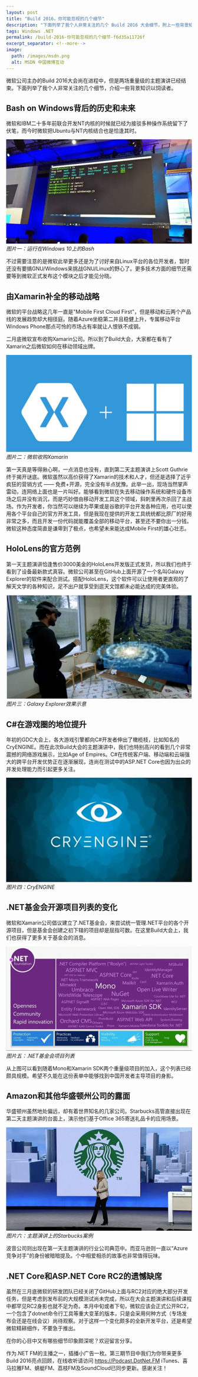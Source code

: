 ```yaml
---
layout: post
title: "Build 2016，你可能忽视的几个细节"
description: "下面列举了我个人非常关注的几个 Build 2016 大会细节，附上一些背景知识以饲读者。"
tags: Windows .NET
permalink: /build-2016-你可能忽视的几个细节-f6d35a11726f
excerpt_separator: <!--more-->
image:
  path: /images/msdn.png
  alt: MSDN 中国微博互动
---
```


微软公司主办的Build 2016大会尚在进程中，但是两场重量级的主题演讲已经结束。下面列举了我个人非常关注的几个细节，介绍一些背景知识以饲读者。
<!--more-->

## Bash on Windows背后的历史和未来

微软和IBM二十多年前联合开发NT内核的时候就已经为接驳多种操作系统留下了伏笔，而今时微软把Ubuntu与NT内核结合也是恰逢其时。

![img-description](/images/bash.png)
_图片一：运行在Windows 10上的Bash_

不过需要注意的是微软此举更多还是为了讨好来自Linux平台的各位开发者，暂时还没有要搞GNU/Windows来挑战GNU/Linux的野心了。更多技术方面的细节还需要等到微软正式发布这个模块之后才能见分晓。

## 由Xamarin补全的移动战略

微软的平台战略这几年一直是"Mobile First Cloud First"，但是移动和云两个产品线的发展趋势却大相径庭。随着Azure坐稳第二并且稳健上升，专属移动平台Windows Phone那点可怜的市场占有率就让人恨铁不成钢。

二月底微软宣布收购Xamarin公司。所以到了Build大会，大家都在看有了Xamarin之后微软如何在移动领域出牌。

![img-description](/images/xamarin-plus.png)
_图片二：微软收购Xamarin_

第一天真是等得揪心啊，一点消息也没有，直到第二天主题演讲上Scott Guthrie终于揭开谜底。微软虽然以高价获得了Xamarin的技术和人才，但还是选择了近乎疯狂的营销方式 —— 免费+开源，完全没有半点犹豫。此举一出，现场当然掌声雷动，连网络上面也是一片叫好。能够看到微软在失去移动操作系统和硬件设备市场之后并没有消沉，而是巧妙借由移动开发工具这个领域，斜刺里再次杀回了主战场。作为开发者，你当然可以继续为苹果或是谷歌的平台开发各种应用，也可以使用各个平台自己的官方开发工具，但是我现在提供的开发工具统统都比原厂的好用非常之多，而且开发一份代码就能覆盖全部的移动平台，甚至还不要你出一分钱。微软这种态度简直是谦卑到了极点，也希望未来能达成Mobile First的雄心壮志。

## HoloLens的官方范例

第一天主题演讲恰逢售价3000美金的HoloLens开发版正式发货，所以我们也终于看到了设备最新款式真容。微软公司甚至在GitHub上面开源了一个名叫Galaxy Explorer的软件来配合测试。搭配HoloLens，这个软件可以让使用者更直观的了解天文学的各种知识，足不出户就享受到逛天文馆都未必能达成的完美体验。

![img-description](/images/hololens.png)
_图片三：Galaxy Explorer效果示意_

## C#在游戏圈的地位提升

年初的GDC大会上，各大游戏引擎都向C#开发者伸出了橄榄枝，比如知名的CryENGINE。而在此次Build大会的主题演讲中，我们也特别高兴的看到几个非常震撼的网络游戏展示，比如Age of Empires。C#在传统客户端、移动端和云端强大的跨平台开发优势正在逐渐展现，连尚在测试中的ASP.NET Core也因为出众的并发处理能力而引起更多关注。

![img-description](/images/cryengine.png)
_图片四：CryENGINE_

## .NET基金会开源项目列表的变化

微软和Xamarin公司倡议建立了.NET基金会，来尝试统一管理.NET平台的各个开源项目，但是基金会创建之初下辖的项目却是屈指可数。在这里Build大会上，我们也获得了更多关于基金会的消息。

![img-description](/images/net-foundation.png)
_图片五：.NET基金会项目列表_

从上图可以看到随着Mono和Xamarin SDK两个重量级项目的加入，这个列表已经颇具规模。希望不久能在这份表单中能够找到中国开发者主导项目的身影。

## Amazon和其他华盛顿州公司的露面

华盛顿州虽然地处偏远，却有着世界知名的几家公司。Starbucks高管直接出现在第二天主题演讲的台面上，演示他们基于Office 365寄送礼品卡的应用场景。

![img-description](/images/starbucks.png)
_图片六：主题演讲上的Starbucks案例_

波音公司则出现在第一天主题演讲的行业公司典范中。而亚马逊则一直以“Azure竞争对手”的身份被暗暗提及。个中相爱相杀的故事也非常值得玩味。

## .NET Core和ASP.NET Core RC2的遗憾缺席

虽然在三月底微软的研发团队已经关闭了GitHub上面与RC2对应的绝大部分开发任务，但是考虑到发布前的大规模测试尚未完成，所以在大会主题演讲和后续课程中都罕见RC2身影也就不足为奇。本月中旬或者下旬，微软应该会正式公开RC2，一个包含了dotnet命令行工具等重大变革的版本，只是会采用何种方式（专场发布会还是在线会议）尚待观察。对于这样一个变化颇多的全新开发平台，还是希望微软精耕细作，不要急于推出。

在你的心目中又有哪些细节印象颇深呢？欢迎留言分享。

作为.NET FM的主播之一，插播小广告一枚。第三期节目中我们为你带来更多Build 2016亮点回顾，在线收听请访问 https://Podcast.DotNet.FM iTunes、喜马拉雅FM、蜻蜓FM、荔枝FM及SoundCloud已同步更新。感谢关注！
